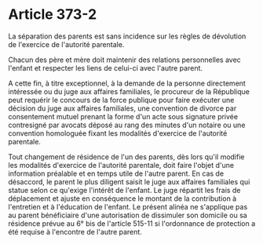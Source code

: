# Article 373-2

La séparation des parents est sans incidence sur les règles de dévolution de l'exercice de l'autorité parentale.

Chacun des père et mère doit maintenir des relations personnelles avec l'enfant et respecter les liens de celui-ci avec l'autre parent.

A cette fin, à titre exceptionnel, à la demande de la personne directement intéressée ou du juge aux affaires familiales, le procureur de la République peut requérir le concours de la force publique pour faire exécuter une décision du juge aux affaires familiales, une convention de divorce par consentement mutuel prenant la forme d'un acte sous signature privée contresigné par avocats déposé au rang des minutes d'un notaire ou une convention homologuée fixant les modalités d'exercice de l'autorité parentale.

Tout changement de résidence de l'un des parents, dès lors qu'il modifie les modalités d'exercice de l'autorité parentale, doit faire l'objet d'une information préalable et en temps utile de l'autre parent. En cas de désaccord, le parent le plus diligent saisit le juge aux affaires familiales qui statue selon ce qu'exige l'intérêt de l'enfant. Le juge répartit les frais de déplacement et ajuste en conséquence le montant de la contribution à l'entretien et à l'éducation de l'enfant. Le présent alinéa ne s'applique pas au parent bénéficiaire d'une autorisation de dissimuler son domicile ou sa résidence prévue au 6° bis de l'article 515-11 si l'ordonnance de protection a été requise à l'encontre de l'autre parent.
